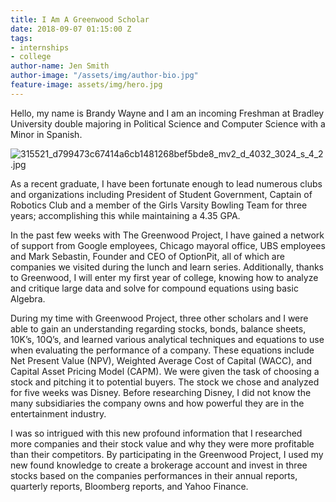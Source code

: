 ```yaml
---
title: I Am A Greenwood Scholar
date: 2018-09-07 01:15:00 Z
tags:
- internships
- college
author-name: Jen Smith
author-image: "/assets/img/author-bio.jpg"
feature-image: assets/img/hero.jpg
---
```


Hello, my name is Brandy Wayne and I am an incoming Freshman at Bradley University double majoring in Political Science and Computer Science with a Minor in Spanish.

![315521_d799473c67414a6cb1481268bef5bde8_mv2_d_4032_3024_s_4_2.jpg](/uploads/315521_d799473c67414a6cb1481268bef5bde8_mv2_d_4032_3024_s_4_2.jpg)

As a recent graduate, I have been fortunate enough to lead numerous clubs and organizations including President of Student Government, Captain of Robotics Club and a member of the Girls Varsity Bowling Team for three years; accomplishing this while maintaining a 4.35 GPA.

In the past few weeks with The Greenwood Project, I have gained a network of support from Google employees, Chicago mayoral office, UBS employees and Mark Sebastin, Founder and CEO of OptionPit, all of which are companies we visited during the lunch and learn series. Additionally, thanks to Greenwood, I will enter my first year of college, knowing how to analyze and critique large data and solve for compound equations using basic Algebra.

During my time with Greenwood Project, three other scholars and I were able to gain an understanding regarding stocks, bonds, balance sheets, 10K’s, 10Q’s, and learned various analytical techniques and equations to use when evaluating the performance of a company. These equations include Net Present Value (NPV), Weighted Average Cost of Capital (WACC), and Capital Asset Pricing Model (CAPM). We were given the task of choosing a stock and pitching it to potential buyers. The stock we chose and analyzed for five weeks was Disney. Before researching Disney, I did not know the many subsidiaries the company owns and how powerful they are in the entertainment industry.

I was so intrigued with this new profound information that I researched more companies and their stock value and why they were more profitable than their competitors. By participating  in the Greenwood Project, I used my new found knowledge to create a brokerage account and invest in three stocks based on the companies performances in their annual reports, quarterly reports, Bloomberg reports, and Yahoo Finance.

